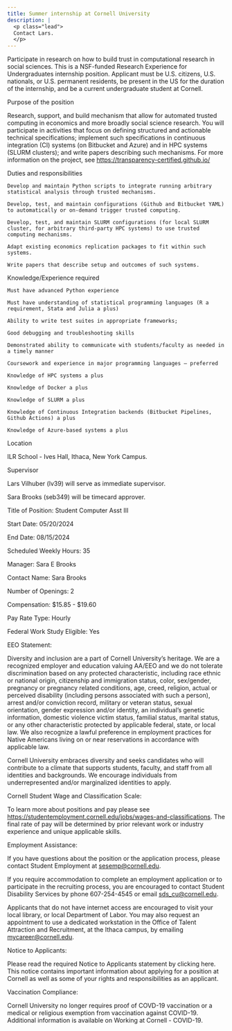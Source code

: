 ```yaml
---
title: Summer internship at Cornell University 
description: |
  <p class="lead">
  Contact Lars.
  </p>
---
```


Participate in research on how to build trust in computational research in social sciences. This is a NSF-funded Research Experience for Undergraduates internship position. Applicant must be U.S. citizens, U.S. nationals, or U.S. permanent residents, be present in the US for the duration of the internship, and be a current undergraduate student at Cornell.

   

Purpose of the position

Research, support, and build mechanism that allow for automated trusted computing in economics and more broadly social science research. You will participate in activities that focus on defining structured and actionable technical specifications; implement such specifications in continuous integration (CI) systems (on Bitbucket and Azure) and in HPC systems (SLURM clusters); and write papers describing such mechanisms. For more information on the project, see https://transparency-certified.github.io/

Duties and responsibilities

    Develop and maintain Python scripts to integrate running arbitrary statistical analysis through trusted mechanisms.

    Develop, test, and maintain configurations (Github and Bitbucket YAML) to automatically or on-demand trigger trusted computing.

    Develop, test, and maintain SLURM configurations (for local SLURM cluster, for arbitrary third-party HPC systems) to use trusted computing mechanisms.

    Adapt existing economics replication packages to fit within such systems.

    Write papers that describe setup and outcomes of such systems.

Knowledge/Experience required

    Must have advanced Python experience

    Must have understanding of statistical programming languages (R a requirement, Stata and Julia a plus)

    Ability to write test suites in appropriate frameworks;

    Good debugging and troubleshooting skills

    Demonstrated ability to communicate with students/faculty as needed in a timely manner

    Coursework and experience in major programming languages – preferred

    Knowledge of HPC systems a plus

    Knowledge of Docker a plus

    Knowledge of SLURM a plus

    Knowledge of Continuous Integration backends (Bitbucket Pipelines, Github Actions) a plus

    Knowledge of Azure-based systems a plus

Location

ILR School - Ives Hall, Ithaca, New York Campus.

Supervisor

Lars Vilhuber (lv39) will serve as immediate supervisor.

Sara Brooks (seb349) will be timecard approver.

Title of Position: 
Student Computer Asst III

Start Date: 
05/20/2024

End Date: 
08/15/2024

Scheduled Weekly Hours: 
35

Manager:
Sara E Brooks

Contact Name: 
Sara Brooks

Number of Openings: 
2

Compensation:
$15.85 - $19.60

Pay Rate Type: 
Hourly

Federal Work Study Eligible:
Yes

EEO Statement: 

Diversity and inclusion are a part of Cornell University’s heritage. We are a recognized employer and education valuing AA/EEO and we do not tolerate discrimination based on any protected characteristic, including race ethnic or national origin, citizenship and immigration status, color, sex/gender, pregnancy or pregnancy related conditions, age, creed, religion, actual or perceived disability (including persons associated with such a person), arrest and/or conviction record, military or veteran status, sexual orientation, gender expression and/or identity, an individual’s genetic information, domestic violence victim status, familial status, marital status, or any other characteristic protected by applicable federal, state, or local law. We also recognize a lawful preference in employment practices for Native Americans living on or near reservations in accordance with applicable law.

Cornell University embraces diversity and seeks candidates who will contribute to a climate that supports students, faculty, and staff from all identities and backgrounds. We encourage individuals from underrepresented and/or marginalized identities to apply.

Cornell Student Wage and Classification Scale:

To learn more about positions and pay please see https://studentemployment.cornell.edu/jobs/wages-and-classifications. The final rate of pay will be determined by prior relevant work or industry experience and unique applicable skills.

Employment Assistance:

If you have questions about the position or the application process, please contact Student Employment at sesemp@cornell.edu.

If you require accommodation to complete an employment application or to participate in the recruiting process, you are encouraged to contact Student Disability Services by phone 607-254-4545 or email sds_cu@cornell.edu.

Applicants that do not have internet access are encouraged to visit your local library, or local Department of Labor. You may also request an appointment to use a dedicated workstation in the Office of Talent Attraction and Recruitment, at the Ithaca campus, by emailing mycareer@cornell.edu.

Notice to Applicants:

Please read the required Notice to Applicants statement by clicking here. This notice contains important information about applying for a position at Cornell as well as some of your rights and responsibilities as an applicant.

Vaccination Compliance:

Cornell University no longer requires proof of COVD-19 vaccination or a medical or religious exemption from vaccination against COVID-19. Additional information is available on Working at Cornell - COVID-19.  
